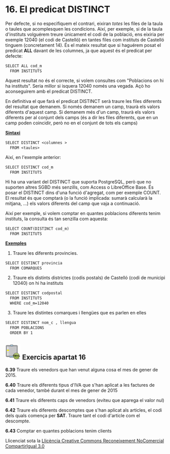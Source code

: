 # 16\. El predicat DISTINCT

Per defecte, si no especifiquem el contrari, eixiran _totes_ les files de la
taula o taules que acomplesquen les condicions. Així, per exemple, si de la
taula d'instituts volguérem treure únicament el codi de la població, ens
eixiria per exemple 12040 (el codi de Castelló) en tantes files com instituts
de Castelló tinguem (concretament 14). És el mateix resultat que si haguérem
posat el predicat **ALL** davant de les columnes, ja que aquest és el predicat
per defecte:
```
SELECT ALL cod_m  
  FROM INSTITUTS
```
Aquest resultat no és el correcte, si volem consultes com "Poblacions on hi ha
instituts". Seria millor si isquera 12040 només una vegada. Açò ho
aconseguirem amb el predicat DISTINCT.

En definitiva el que farà el predicat DISTINCT serà traure les files diferents
del resultat que demanem. Si només demanem un camp, traurà els valors
diferents d'aquest camp. Si demanem més d'un camp, traurà els valors diferents
per al conjunt dels camps (és a dir les files diferents, que en un camp poden
coincidir, però no en el conjunt de tots els camps)

**<u>Sintaxi</u>**
```
SELECT DISTINCT <columnes >  
  FROM <taules>
```
Així, en l'exemple anterior:
```
SELECT DISTINCT cod_m  
  FROM INSTITUTS
```
Hi ha una variant del DISTINCT que suporta PostgreSQL, però que no suporten
altres SGBD més senzills, com Access o LibreOffice Base. És posar el DISTINCT
dins d'una funció d'agregat, com per exemple COUNT. El resultat és que
comptarà (o la funció implicada: sumarà calcularà la mitjana, ...) els valors
diferents del camp que vaja a continuació.

Així per exemple, si volem comptar en quantes poblacions diferents tenim
instituts, la consulta és tan senzilla com aquesta:
```
SELECT COUNT(DISTINCT cod_m)  
  FROM INSTITUTS
```
**<u>Exemples</u>**

  1) Traure les diferents provincies.
```
SELECT DISTINCT provincia  
  FROM COMARQUES
```
  2) Traure els distints districtes (codis postals) de Castelló (codi de municipi 12040) on hi ha instituts
```
SELECT DISTINCT codpostal  
  FROM INSTITUTS  
  WHERE cod_m=12040
```
  3) Traure les distintes comarques i llengües que es parlen en elles
```
SELECT DISTINCT nom_c , llengua  
  FROM POBLACIONS  
  ORDER BY 1
```

## ![](icon_activity.gif) Exercicis apartat 16

**6.39** Traure els venedors que han venut alguna cosa el mes de gener de
2015.

**6.40** Traure els diferents tipus d'IVA que s'han aplicat a les factures de
cada venedor, també durant el mes de gener de 2015

**6.41** Traure els diferents caps de venedors (eviteu que aparega el valor
nul)

**6.42** Traure els diferents descomptes que s'han aplicat als articles, el
codi dels quals comença per **SAT**. Traure tant el codi d'article com el
descompte.

**6.43** Comptar en quantes poblacions tenim clients

Llicenciat sota la  [Llicència Creative Commons Reconeixement NoComercial
CompartirIgual 3.0](http://creativecommons.org/licenses/by-nc-sa/3.0/)

